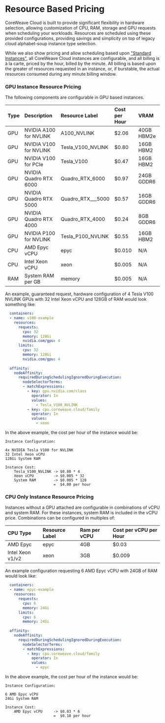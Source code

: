 # Resource Based Pricing

CoreWeave Cloud is built to provide significant flexibility in hardware selection, allowing customization of CPU, RAM, storage and GPU requests when scheduling your workloads. Resources are scheduled using these provided configurations, providing savings and simplicity on top of legacy cloud alphabet-soup instance type selection.

While we also show pricing and allow scheduling based upon ["Standard Instances"](https://www.coreweave.com/pricing), all CoreWeave Cloud instances are configurable, and all billing is à la carte, priced by the hour, billed by the minute. All billing is based upon the greater of resources requested in an instance, or, if burstable, the actual resources consumed during any minute billing window.

### GPU Instance Resource Pricing

The following components are configurable in GPU based instances.

| Type | Description | Resource Label | Cost per Hour | VRAM |
| :--- | :--- | :--- | :--- | :--- |
| GPU | NVIDIA A100 for NVLINK | A100\_NVLINK | $2.06 | 40GB HBM2e |
| GPU | NVIDIA V100 for NVLINK | Tesla\_V100\_NVLINK | $0.80 | 16GB HBM2 |
| GPU | NVIDIA V100 for PCIe | Tesla\_V100 | $0.47 | 16GB HBM2 |
| GPU | NVIDIA Quadro RTX 6000 | Quadro\_RTX\_6000 | $0.97 | 24GB GDDR6 |
| GPU | NVIDIA Quadro RTX 5000 | Quadro\_RTX_\__5000 | $0.57 | 16GB GDDR6 |
| GPU | NVIDIA Quadro RTX 4000 | Quadro\_RTX\_4000 | $0.24 | 8GB GDDR6 |
| GPU | NVIDIA P100 for NVLINK | Tesla\_P100\_NVLINK | $0.55 | 16GB HBM2 |
| CPU | AMD Epyc vCPU | epyc | $0.010 | N/A |
| CPU | Intel Xeon vCPU | xeon | $0.005 | N/A |
| RAM | System RAM per GB | memory | $0.005 | N/A |

An example, guaranteed request, hardware configuration of 4 Tesla V100 NVLINK GPUs with 32 Intel Xeon vCPU and 128GB of RAM would look something like:

```yaml
  containers:
  - name: v100-example
    resources:
      requests:
        cpu: 32
        memory: 128Gi
        nvidia.com/gpu: 4
      limits:
        cpu: 32
        memory: 128Gi
        nvidia.com/gpu: 4        
        
  affinity:
    nodeAffinity:
      requiredDuringSchedulingIgnoredDuringExecution:
        nodeSelectorTerms:
        - matchExpressions:
          - key: gpu.nvidia.com/class
            operator: In
            values:
              - Tesla_V100_NVLINK
          - key: cpu.coreweave.cloud/family
            operator: In
            values:
              - xeon    
```

In the above example, the cost per hour of the instance would be:

```text
Instance Configuration:

4x NVIDIA Tesla V100 for NVLINK
32 Intel Xeon vCPU
128Gi System RAM

Instance Cost:
    Tesla_V100_NVLINK -> $0.80 * 4
    Xeon vCPU         -> $0.005 * 32
    System RAM        -> $0.005 * 128
                      =  $4.00 per hour
```

### CPU Only Instance Resource Pricing

Instances without a GPU attached are configurable in combinations of vCPU and system RAM. For these instances, system RAM is included in the vCPU price. Combinations can be configured in multiples of:

| CPU Type | Resource Label | Ram per vCPU | Cost per vCPU per Hour |
| :--- | :--- | :--- | :--- |
| AMD Epyc | epyc | 4GB | $0.03 |
| Intel Xeon v1/v2 | xeon | 3GB | $0.009 |

An example configuration requesting 6 AMD Epyc vCPU with 24GB of RAM would look like:

```yaml
  containers:
  - name: epyc-example
    resources:
      requests:
        cpu: 6
        memory: 24Gi      
      limits:
        cpu: 6
        memory: 24Gi        
        
  affinity:
    nodeAffinity:
      requiredDuringSchedulingIgnoredDuringExecution:
        nodeSelectorTerms:
        - matchExpressions:
          - key: cpu.coreweave.cloud/family
            operator: In
            values:
              - epyc   
```

In the above example, the cost per hour of the instance would be:

```text
Instance Configuration:

6 AMD Epyc vCPU
24Gi System RAM

Instance Cost:
    AMD Epyc vCPU     -> $0.03 * 6
                      =  $0.18 per hour
```



